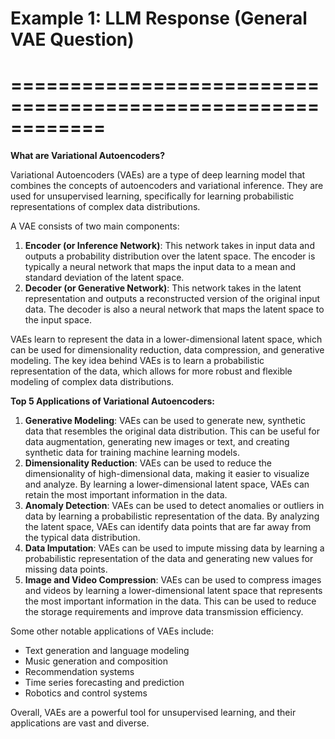 # Example 1: LLM Response (General VAE Question)
# ============================================================

**What are Variational Autoencoders?**

Variational Autoencoders (VAEs) are a type of deep learning model that combines the concepts of autoencoders and variational inference. They are used for unsupervised learning, specifically for learning probabilistic representations of complex data distributions.

A VAE consists of two main components:

1. **Encoder (or Inference Network)**: This network takes in input data and outputs a probability distribution over the latent space. The encoder is typically a neural network that maps the input data to a mean and standard deviation of the latent space.
2. **Decoder (or Generative Network)**: This network takes in the latent representation and outputs a reconstructed version of the original input data. The decoder is also a neural network that maps the latent space to the input space.

VAEs learn to represent the data in a lower-dimensional latent space, which can be used for dimensionality reduction, data compression, and generative modeling. The key idea behind VAEs is to learn a probabilistic representation of the data, which allows for more robust and flexible modeling of complex data distributions.

**Top 5 Applications of Variational Autoencoders:**

1. **Generative Modeling**: VAEs can be used to generate new, synthetic data that resembles the original data distribution. This can be useful for data augmentation, generating new images or text, and creating synthetic data for training machine learning models.
2. **Dimensionality Reduction**: VAEs can be used to reduce the dimensionality of high-dimensional data, making it easier to visualize and analyze. By learning a lower-dimensional latent space, VAEs can retain the most important information in the data.
3. **Anomaly Detection**: VAEs can be used to detect anomalies or outliers in data by learning a probabilistic representation of the data. By analyzing the latent space, VAEs can identify data points that are far away from the typical data distribution.
4. **Data Imputation**: VAEs can be used to impute missing data by learning a probabilistic representation of the data and generating new values for missing data points.
5. **Image and Video Compression**: VAEs can be used to compress images and videos by learning a lower-dimensional latent space that represents the most important information in the data. This can be used to reduce the storage requirements and improve data transmission efficiency.

Some other notable applications of VAEs include:

* Text generation and language modeling
* Music generation and composition
* Recommendation systems
* Time series forecasting and prediction
* Robotics and control systems

Overall, VAEs are a powerful tool for unsupervised learning, and their applications are vast and diverse.